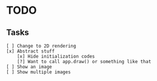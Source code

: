 # TODO
## Tasks
    [ ] Change to 2D rendering
    [x] Abstract stuff
        [x] Hide initialization codes
        [?] Want to call app.draw() or something like that
    [ ] Show an image
    [ ] Show multiple images
